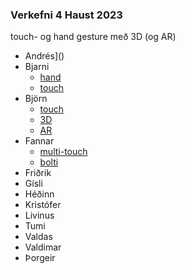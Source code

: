 ### Verkefni 4 Haust 2023
touch-  og hand gesture með 3D (og AR)

- Andrés]()
- Bjarni
  - [hand](https://bjarni123.github.io/Vidmotsforritun_verkefni4/)
  - [touch](https://bjarni123.github.io/Vidmotsforritun_verkefni4/fyrriPartur/)
- Björn
  - [touch](https://bjornthor21.github.io/verk4-vidmot/touch.html)
  - [3D](https://bjornthor21.github.io/verk4-vidmot/3dObject.html)
  - [AR](https://bjornthor21.github.io/verk4-vidmot/ar.html)
- Fannar
  - [multi-touch](https://fannarfent.github.io/Vi-mot/multi.html)
  - [bolti](https://fannarfent.github.io/Vi-mot/)
- Friðrik
- Gísli
- Héðinn
- Kristófer
- Livinus
- Tumi
- Valdas
- Valdimar
- Þorgeir
